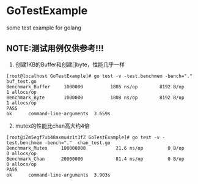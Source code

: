 # GoTestExample
some test example for golang

## NOTE:测试用例仅供参考!!!

1. 创建1KB的Buffer和创建[]byte，性能几乎一样
```
[root@localhost GoTestExample]# go test -v -test.benchmem -bench="."  buf_test.go
Benchmark_Buffer 	 1000000	      1805 ns/op	    8192 B/op	       1 allocs/op
Benchmark_Byte   	 1000000	      1808 ns/op	    8192 B/op	       1 allocs/op
PASS
ok  	command-line-arguments	3.659s
```

2. mutex的性能比chan高大约4倍
```
[root@iZm5egf7xb48axmu4z1t3fZ GoTestExample]# go test -v -test.benchmem -bench="."  chan_test.go
Benchmark_Mutex 	100000000	        21.6 ns/op	       0 B/op	       0 allocs/op
Benchmark_Chan  	20000000	        81.4 ns/op	       0 B/op	       0 allocs/op
PASS
ok  	command-line-arguments	3.903s
```
